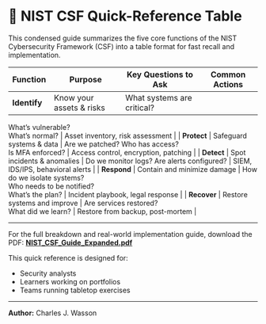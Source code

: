 # 🧭 NIST CSF Quick-Reference Table

This condensed guide summarizes the five core functions of the NIST Cybersecurity Framework (CSF) into a table format for fast recall and implementation.

| Function   | Purpose                            | Key Questions to Ask                                        | Common Actions                            |
|------------|-------------------------------------|-------------------------------------------------------------|-------------------------------------------|
| **Identify**   | Know your assets & risks            | What systems are critical?  
What’s vulnerable?  
What’s normal? | Asset inventory, risk assessment    |
| **Protect**    | Safeguard systems & data            | Are we patched? Who has access?  
Is MFA enforced?        | Access control, encryption, patching |
| **Detect**     | Spot incidents & anomalies          | Do we monitor logs? Are alerts configured?                  | SIEM, IDS/IPS, behavioral alerts          |
| **Respond**    | Contain and minimize damage         | How do we isolate systems?  
Who needs to be notified?  
What’s the plan? | Incident playbook, legal response   |
| **Recover**    | Restore systems and improve         | Are services restored?  
What did we learn?       | Restore from backup, post-mortem    |

---

 For the full breakdown and real-world implementation guide, download the PDF:
**[NIST_CSF_Guide_Expanded.pdf](../Docs/NIST_CSF_Guide_Expanded.pdf)**

This quick reference is designed for:
- Security analysts
- Learners working on portfolios
- Teams running tabletop exercises

---

**Author:** Charles J. Wasson 

